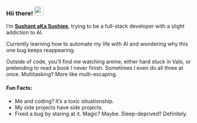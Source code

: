  ### Hii there! <img src="https://emojis.slackmojis.com/emojis/images/1536351075/4594/blob-wave.gif" width="25"/>

  I’m [**Sushant aKa Sushiee**](), trying to be a full-stack developer with a slight addiction to AI.

  Currently learning how to automate my life with AI and wondering why this one bug keeps reappearing.

  Outside of code, you’ll find me watching anime, either hard stuck in Valo, or pretending to read a book I never finish. Sometimes I even do all three at once. Multitasking? More like multi-escaping.

  #### Fun Facts:

  * Me and coding? It’s a toxic situationship.
  * My side projects have side projects.
  * Fixed a bug by staring at it. Magic? Maybe. Sleep-deprived? Definitely.
